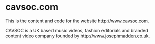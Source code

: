 # cavsoc.com

This is the content and code for the website http://www.cavsoc.com.

CAVSOC is a UK based music videos, fashion editorials and branded content video company founded by http://www.josephmadden.co.uk.
